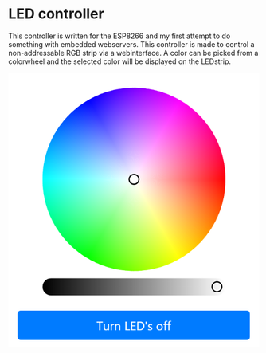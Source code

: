 # LED controller

This controller is written for the ESP8266 and my first attempt to do something with embedded webservers. This controller is made to control a non-addressable RGB strip via a webinterface. A color can be picked from a colorwheel and the selected color will be displayed on the LEDstrip.

![Website preview](https://github.com/ProAce/led_controller/blob/master/img/preview.png "Website preview")